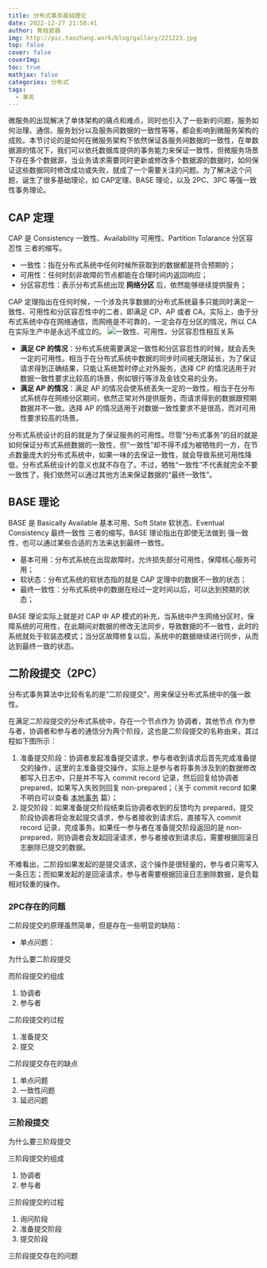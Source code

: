 ```yaml
---
title: 分布式事务基础理论
date: 2022-12-27 21:50:41
author: 青蛙瓷器
img: http://pic.tanzhang.work/blog/gallary/221223.jpg
top: false
cover: false
coverImg: 
toc: true
mathjax: false
categories: 分布式
tags:
  - 事务
---
```

微服务的出现解决了单体架构的痛点和难点，同时也引入了一些新的问题，服务如何治理、通信、服务划分以及服务间数据的一致性等等，都会影响到微服务架构的成败。本节讨论的是如何在微服务架构下依然保证各服务间数据的一致性，在单数据源的情况下，我们可以依托数据库提供的事务能力来保证一致性，但微服务场景下存在多个数据源，当业务请求需要同时更新或修改多个数据源的数据时，如何保证这些数据同时修改成功或失败，就成了一个需要关注的问题。为了解决这个问题，诞生了很多基础理论，如 CAP定理、BASE 理论，以及 2PC、3PC 等强一致性事务理论。

## CAP 定理

CAP 是 Consistency 一致性、Availability 可用性、Partition Tolarance  分区容忍性 三者的缩写。

- 一致性：指在分布式系统中任何时候所获取到的数据都是符合预期的；
- 可用性：任何时刻非故障的节点都能在合理时间内返回响应；
- 分区容忍性：表示分布式系统出现 **网络分区** 后，依然能够继续提供服务；

CAP 定理指出在任何时候，一个涉及共享数据的分布式系统最多只能同时满足一致性、可用性和分区容忍性中的二者，即满足 CP、AP 或者 CA。实际上，由于分布式系统中存在网络通信，而网络是不可靠的，一定会存在分区的情况，所以 CA 在实际生产中是永远不成立的。
![一致性、可用性、分区容忍性相互关系](http://pic.tanzhang.work/blog/20221228161311.png)

- **满足 CP 的情况**：分布式系统需要满足一致性和分区容忍性的时候，就会丢失一定的可用性。相当于在分布式系统中数据的同步时间被无限延长，为了保证请求得到正确结果，只能让系统暂时停止对外服务，选择 CP 的情况适用于对数据一致性要求比较高的场景，例如银行等涉及金钱交易的业务。
- **满足 AP 的情况**：满足 AP 的情况会使系统丢失一定的一致性，相当于在分布式系统存在网络分区期间，依然正常对外提供服务，而请求得到的数据跟预期数据并不一致。选择 AP 的情况适用于对数据一致性要求不是很高，而对可用性要求较高的场景。

分布式系统设计的目的就是为了保证服务的可用性。尽管“分布式事务”的目的就是如何保证分布式系统数据的一致性，但“一致性”却不得不成为被牺牲的一方，在节点数量庞大的分布式系统中，如果一味的去保证一致性，就会导致系统可用性降低，分布式系统设计的意义也就不存在了。不过，牺牲“一致性”不代表就完全不要一致性了，我们依然可以通过其他方法来保证数据的“最终一致性”。

## BASE 理论

BASE 是 Basically Available 基本可用、Soft State 软状态、Eventual Consistency 最终一致性 三者的缩写。BASE 理论指出在即使无法做到 强一致性，也可以通过某些合适的方法来达到最终一致性。

- 基本可用：分布式系统在出现故障时，允许损失部分可用性，保障核心服务可用；
- 软状态：分布式系统的软状态指的就是 CAP 定理中的数据不一致的状态；
- 最终一致性：分布式系统中的数据在经过一定时间以后，可以达到预期的状态；

BASE 理论实际上就是对 CAP 中 AP 模式的补充，当系统中产生网络分区时，保障系统的可用性，在此期间对数据的修改无法同步，导致数据的不一致性，此时的系统就处于软装态模式；当分区故障修复以后，系统中的数据继续进行同步，从而达到最终一致的状态。

## 二阶段提交（2PC）

分布式事务算法中比较有名的是“二阶段提交”，用来保证分布式系统中的强一致性。

在满足二阶段提交的分布式系统中，存在一个节点作为 协调者，其他节点 作为参与者，协调者和参与者的通信分为两个阶段，这也是二阶段提交的名称由来，其过程如下图所示：

1. 准备提交阶段：协调者发起准备提交请求，参与者收到请求后首先完成准备提交的操作，这里的主准备提交操作，实际上是参与者将事务涉及到的数据修改都写入日志中，只是并不写入 commit record 记录，然后回复给协调者 prepared，如果写入失败则回复 non-prepared；（关于 commit record 如果不明白可以查看 [本地事务]() 篇）；
2. 提交阶段：如果准备提交阶段结束后协调者收到的反馈均为 prepared，提交阶段协调者将会发起提交请求，参与者接收到请求后，直接写入 commit record 记录，完成事务。如果任一参与者在准备提交阶段返回的是 non-prepared，则协调者会发起回滚请求，参与者接收到请求后，需要根据回滚日志删除已提交的数据。

不难看出，二阶段如果发起的是提交请求，这个操作是很轻量的，参与者只需写入一条日志；而如果发起的是回滚请求，参与者需要根据回滚日志删除数据，是负载相对较重的操作。

### 2PC存在的问题

二阶段提交的原理虽然简单，但是存在一些明显的缺陷：

- 单点问题：


为什么要二阶段提交

而阶段提交的组成

1. 协调者
2. 参与者

二阶段提交的过程

1. 准备提交
2. 提交

二阶段提交存在的缺点

1. 单点问题
2. 一致性问题
3. 延迟问题

### 三阶段提交

为什么要三阶段提交

三阶段提交的组成

1. 协调者
2. 参与者

三阶段提交的过程

1. 询问阶段
2. 准备提交阶段
3. 提交阶段

三阶段提交存在的问题
